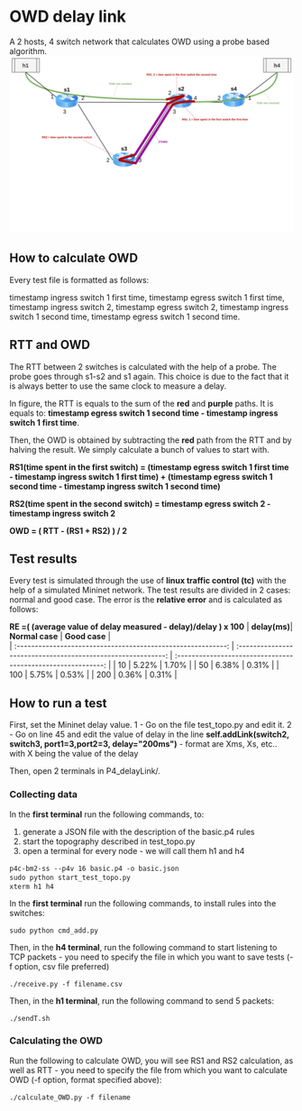 # OWD delay link
A 2 hosts, 4 switch network that calculates OWD using a probe based algorithm.
<img src="/misc/img/P4img-Test_delayLink.png" alt="dl.png" style="height=70%"/> 

## How to calculate OWD
Every test file is formatted as follows:

timestamp ingress switch 1 first time, timestamp egress switch 1 first time, timestamp ingress switch 2, timestamp egress switch 2, timestamp ingress switch 1 second time, timestamp egress switch 1 second time.

## RTT and OWD
The RTT between 2 switches is calculated with the help of a probe. The probe goes through s1-s2 and s1 again. This choice is due to the fact that it is always better to use the same clock to measure a delay. 

In figure, the RTT is equals to the sum of the **red** and **purple** paths. It is equals to: **timestamp egress switch 1 second time - timestamp ingress switch 1 first time**.

Then, the OWD is obtained by subtracting the **red** path from the RTT and by halving the result. We simply calculate a bunch of values to start with.

**RS1(time spent in the first switch) = (timestamp egress switch 1 first time - timestamp ingress switch 1 first time) + (timestamp egress switch 1 second time - timestamp ingress switch 1 second time)**

**RS2(time spent in the second switch) = timestamp egress switch 2 - timestamp ingress switch 2**

**OWD = ( RTT - (RS1 + RS2) ) / 2**

## Test results
Every test is simulated through the use of **linux traffic control (tc)** with the help of a simulated Mininet network. The test results are divided in 2 cases: normal and good case.
The error is the **relative error** and is calculated as follows: 

__RE =( (average value of delay measured - delay)/delay ) x 100__
|   **delay(ms)**|                         **Normal case**                         |                         **Good case**                         |  
| :----------------------------------------------------------: | :----------------------------------------------------------: | :----------------------------------------------------------: |
| 10 | 5.22% | 1.70% | 
| 50 | 6.38% | 0.31% | 
| 100 | 5.75% | 0.53% | 
| 200 | 0.36% | 0.31% | 

## How to run a test
First, set the Mininet delay value. 
1 - Go on the file test_topo.py and edit it.
2 - Go on line 45 and edit the value of delay in the line **self.addLink(switch2, switch3, port1=3,port2=3, delay="200ms")** - format are Xms, Xs, etc.. with X being the value of the delay

Then, open 2 terminals in P4_delayLink/.

### Collecting data
In the **first terminal** run the following commands, to:
1. generate a JSON file with the description of the basic.p4 rules
2. start the topography described in test_topo.py
3. open a terminal for every node - we will call them h1 and h4
```shell
p4c-bm2-ss --p4v 16 basic.p4 -o basic.json
sudo python start_test_topo.py
xterm h1 h4
```

In the **first terminal** run the following commands, to install rules into the switches:
```shell
sudo python cmd_add.py
```

Then, in the **h4 terminal**, run the following command to start listening to TCP packets - you need to specify the file in which you want to save tests (-f option, csv file preferred)
```shell
./receive.py -f filename.csv
```

Then, in the **h1 terminal**, run the following command to send 5 packets:
```shell
./sendT.sh
```

### Calculating the OWD
Run the following to calculate OWD, you will see RS1 and RS2 calculation, as well as RTT - you need to specify the file from which you want to calculate OWD (-f option, format specified above):
```shell
./calculate_OWD.py -f filename
```
